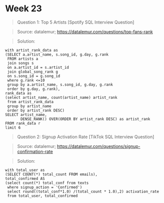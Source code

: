 # Week 23

> Question 1:  Top 5 Artists [Spotify SQL Interview Question]

> Source: datalemur; https://datalemur.com/questions/top-fans-rank

> Solution:

```
with artist_rank_data as
(SELECT a.artist_name, s.song_id, g.day, g.rank
 FROM artists a
 join songs s
 on a.artist_id = s.artist_id
 join global_song_rank g
 on s.song_id = g.song_id
 where g.rank <=10
 group by a.artist_name, s.song_id, g.day, g.rank  
 order by g.day, g.rank),
rank_data as
(select artist_name, count(artist_name) artist_rank
 from artist_rank_data
 group by artist_name
 order by artist_rank DESC)
SELECT artist_name, 
       DENSE_RANK() OVER(ORDER BY artist_rank DESC) as artist_rank
FROM rank_data r
limit 6
```

> Question 2:  Signup Activation Rate [TikTok SQL Interview Question]

> Source: datalemur; https://datalemur.com/questions/signup-confirmation-rate

> Solution:

```
with total_user as
(SELECT COUNT(*) total_count FROM emails),
total_confirmed AS
(select count(*) total_conf from texts
 where signup_action = 'Confirmed')
 select round((total_conf*1.0) /(total_count * 1.0),2) activation_rate
 from total_user, total_confirmed
```